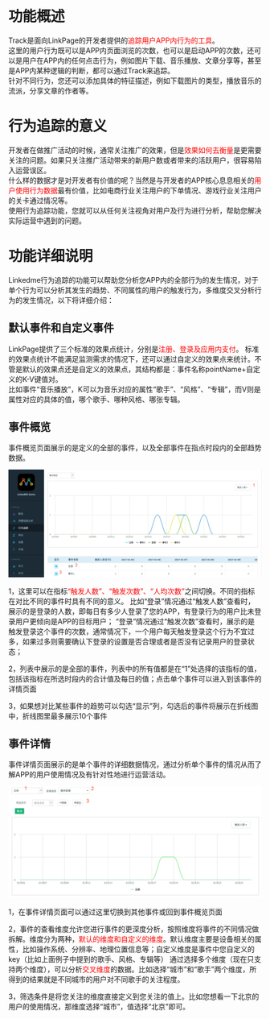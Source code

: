 # 功能概述
Track是面向LinkPage的开发者提供的<font color="red">追踪用户APP内行为的工具</font>。  
这里的用户行为既可以是APP内页面浏览的次数，也可以是启动APP的次数，还可以是用户在APP内的任何点击行为，例如图片下载、音乐播放、文章分享等，甚至是APP内某种逻辑的判断，都可以通过Track来追踪。  
针对不同行为，您还可以添加具体的特征描述，例如下载图片的类型，播放音乐的流派，分享文章的作者等。

# 行为追踪的意义
开发者在做推广活动的时候，通常关注推广的效果，但是<font color="red">效果如何去衡量</font>是更需要关注的问题。如果只关注推广活动带来的新用户数或者带来的活跃用户，很容易陷入运营误区。  
什么样的数据才是对开发者有价值的呢？当然是与开发者的APP核心息息相关的<font color="red">用户使用行为数据</font>最有价值，比如电商行业关注用户的下单情况、游戏行业关注用户的关卡通过情况等。  
使用行为追踪功能，您就可以从任何关注视角对用户及行为进行分析，帮助您解决实际运营中遇到的问题。

# 功能详细说明
Linkedme行为追踪的功能可以帮助您分析您APP内的全部行为的发生情况，对于单个行为可以分析其发生的趋势、不同属性的用户的触发行为，多维度交叉分析行为的发生情况，以下将详细介绍：

## 默认事件和自定义事件
LinkPage提供了三个标准的效果点统计，分别是<font color="red">注册、登录及应用内支付</font>。
标准的效果点统计不能满足监测需求的情况下，还可以通过自定义的效果点来统计。不管是默认的效果点还是自定义的效果点，其结构都是：事件名称pointName+自定义的K-V键值对。  
比如事件“音乐播放”，K可以为音乐对应的属性“歌手”、“风格”、“专辑”，而V则是属性对应的具体的值，哪个歌手、哪种风格、哪张专辑。

## 事件概览
事件概览页面展示的是定义的全部的事件，以及全部事件在指点时段内的全部趋势数据。

![](/assets/track1.png)

1，这里可以在指标<font color="red">“触发人数”、“触发次数”、“人均次数”</font>之间切换。不同的指标在对比不同的事件时具有不同的意义。
比如“登录”情况通过“触发人数”查看时，展示的是登录的人数，即每日有多少人登录了您的APP，有登录行为的用户比未登录用户更倾向是APP的目标用户；
“登录”情况通过“触发次数”查看时，展示的是触发登录这个事件的次数，通常情况下，一个用户每天触发登录这个行为不宜过多，如果过多则需要确认下登录的设置是否合理或者是否没有记录用户的登录状态；

2，列表中展示的是全部的事件，列表中的所有值都是在“1”处选择的该指标的值，包括该指标在所选时段内的合计值及每日的值；点击单个事件可以进入到该事件的详情页面

3，如果想对比某些事件的趋势可以勾选“显示”列，勾选后的事件将展示在折线图中，折线图里最多展示10个事件




## 事件详情
事件详情页面展示的是单个事件的详细数据情况，通过分析单个事件的情况从而了解APP的用户使用情况及有针对性地进行运营活动。

![](/assets/track2.png)

1，在事件详情页面可以通过这里切换到其他事件或回到事件概览页面

2，事件的查看维度允许您进行事件的更深度分析，按照维度将事件的不同情况做拆解。维度分为两种，<font color="red">默认的维度和自定义的维度</font>。默认维度主要是设备相关的属性，比如操作系统、分辨率、地理位置信息等；自定义维度是事件中您自定义的key（比如上面例子中提到的歌手、风格、专辑等）
通过选择多个维度（现在只支持两个维度），可以分析<font color="red">交叉维度</font>的数据。比如选择“城市”和“歌手”两个维度，所得到的结果就是不同城市的用户对不同歌手的关注程度。

3，筛选条件是将您关注的维度直接定义到您关注的值上。比如您想看一下北京的用户的使用情况，那维度选择“城市”，值选择“北京”即可。



